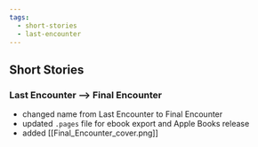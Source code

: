 ```yaml
---
tags:
  - short-stories
  - last-encounter
---
```

## Short Stories
### Last Encounter --> Final Encounter
- changed name from Last Encounter to Final Encounter
- updated `.pages` file for ebook export and Apple Books release
- added [[Final_Encounter_cover.png]]